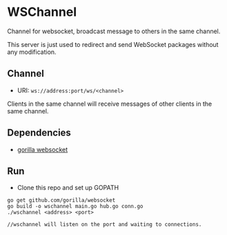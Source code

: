 # WSChannel
Channel for websocket,  broadcast message to others in the same channel. 

This server is just used to redirect and send WebSocket packages without any modification.

## Channel
* URI: `ws://address:port/ws/<channel>`

Clients in the same channel will receive messages of other clients in the same channel.

## Dependencies
* [gorilla websocket](https://github.com/gorilla/websocket)

## Run
* Clone this repo and set up GOPATH
```
go get github.com/gorilla/websocket
go build -o wschannel main.go hub.go conn.go
./wschannel <address> <port>

//wschannel will listen on the port and waiting to connections.
```

  
